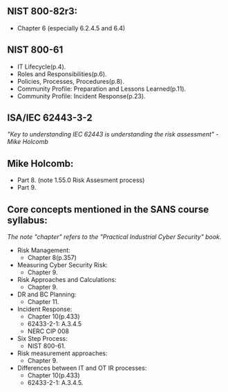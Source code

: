 ## NIST 800-82r3:
- Chapter 6 (especially 6.2.4.5 and 6.4)

## NIST 800-61
- IT Lifecycle(p.4).
- Roles and Responsibilities(p.6).
- Policies, Processes, Procedures(p.8).
- Community Profile: Preparation and Lessons Learned(p.11).
- Community Profile: Incident Response(p.23).

## ISA/IEC 62443-3-2 
_"Key to understanding IEC 62443 is understanding the risk assessment" - Mike Holcomb_

## Mike Holcomb:
- Part 8. (note 1.55.0 Risk Assesment process)
- Part 9.

## Core concepts mentioned in the SANS course syllabus:  
_The note "chapter" refers to the "Practical Industrial Cyber Security" book._
- Risk Management:
  - Chapter 8(p.357)
- Measuring Cyber Security Risk:
  - Chapter 9.
- Risk Approaches and Calculations:
  - Chapter 9.
- DR and BC Planning:
  - Chapter 11.
- Incident Response:
  - Chapter 10(p.433)
  - 62433-2-1: A.3.4.5
  - NERC CIP 008
- Six Step Process:
  - NIST 800-61.
- Risk measurement approaches:
  - Chapter 9.
- Differences between IT and OT IR processes:
  - Chapter 10(p.433)
  - 62433-2-1: A.3.4.5.
